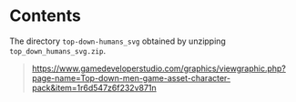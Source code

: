 # Contents

The directory `top-down-humans_svg` obtained by unzipping `top_down_humans_svg.zip`.
> https://www.gamedeveloperstudio.com/graphics/viewgraphic.php?page-name=Top-down-men-game-asset-character-pack&item=1r6d547z6f232v871n
